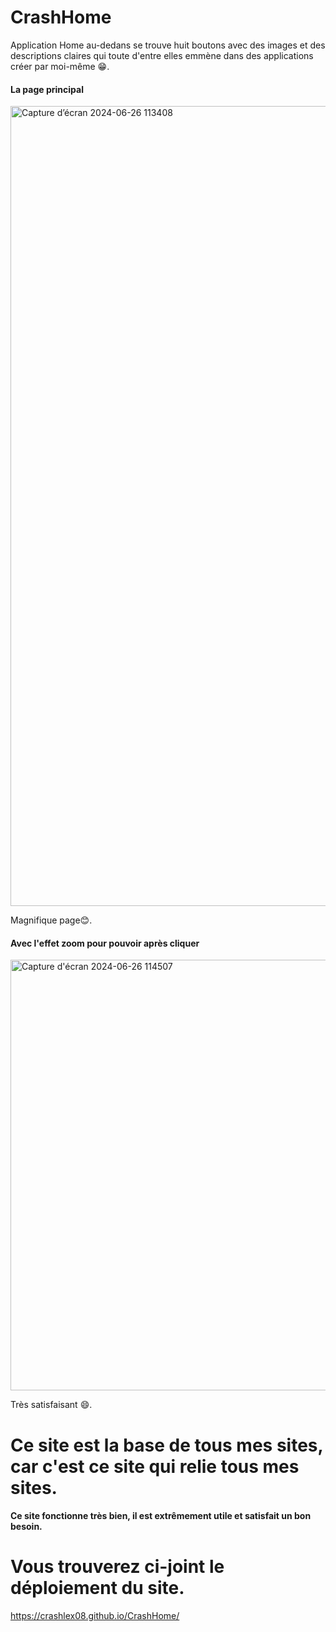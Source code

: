 # CrashHome
Application Home au-dedans se trouve huit boutons avec des images et des descriptions claires qui toute d'entre elles emmène dans des applications créer par moi-même 😁.

#### La page principal


<img width="1280" alt="Capture d’écran 2024-06-26 113408" src="https://github.com/crashlex08/CrashHome/assets/173182804/5682ecc1-532e-40f0-92fd-807113565ac0">

Magnifique page😊.

 #### Avec l'effet zoom pour pouvoir après cliquer


 <img width="689" alt="Capture d'écran 2024-06-26 114507" src="https://github.com/crashlex08/CrashHome/assets/173182804/562da913-1a87-4d92-ac29-03ea37a393fb">
 
 Très satisfaisant 😄.

# Ce site est la base de tous mes sites, car c'est ce site qui relie tous mes sites.

#### Ce site fonctionne très bien, il est extrêmement utile et satisfait un bon besoin.

# Vous trouverez ci-joint le déploiement du site.
https://crashlex08.github.io/CrashHome/


